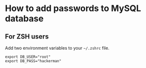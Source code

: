 # How to add passwords to MySQL database
## For ZSH users
Add two environment variables to your `~/.zshrc` file.
```
export DB_USER="root"
export DB_PASS="hackerman"
```
